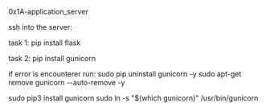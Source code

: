 0x1A-application_server

ssh into the server:

task 1:
pip install flask

task 2:
pip install gunicorn

if error is encounterer run:
sudo pip uninstall gunicorn -y
sudo apt-get remove gunicorn --auto-remove -y

sudo pip3 install gunicorn
sudo ln -s "$(which gunicorn)" /usr/bin/gunicorn
